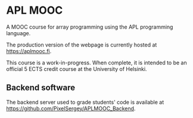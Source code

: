 # APL MOOC

A MOOC course for array programming using the APL programming language.

The production version of the webpage is currently hosted at <https://aplmooc.fi>.

This course is a work-in-progress. When complete, it is intended to be an official 5 ECTS credit course at the University of Helsinki.

## Backend software

The backend server used to grade students' code is available at <https://github.com/PixelSergey/APLMOOC_Backend>.
